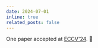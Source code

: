 ```yaml
---
date: 2024-07-01
inline: true
related_posts: false
---
```


One paper accepted at [ECCV'24](https://eccv.ecva.net/Conferences/2024). :tada:
